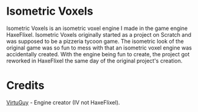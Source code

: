 # Isometric Voxels
 Isometric Voxels is an isometric voxel engine I made in the game engine HaxeFlixel. Isometric Voxels originally started as a project on Scratch and was supposed to be a pizzeria tycoon game. The isometric look of the original game was so fun to mess with that an isometric voxel engine was accidentally created. With the engine being fun to create, the project got reworked in HaxeFlixel the same day of the original project's creation.

# Credits
[VirtuGuy](https://github.com/VirtuGuy) - Engine creator (IV not HaxeFlixel).
